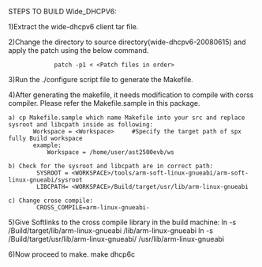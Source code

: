 STEPS TO BUILD Wide_DHCPV6:

1)Extract the wide-dhcpv6 client tar file.

2)Change the directory to source directory(wide-dhcpv6-20080615) and apply the patch using the below command.

				 patch -p1 < <Patch files in order>
				
3)Run the ./configure script file to generate the Makefile.

4)After generating the makefile, it needs modification to compile with corss compiler. Please refer the Makefile.sample in this package.

    a) cp Makefile.sample which name Makefile into your src and replace sysroot and libcpath inside as following:
           Workspace = <Workspace>     #Specify the target path of spx fully Build workspace
           example:
               Workspace = /home/user/ast2500evb/ws
  
    b) Check for the sysroot and libcpath are in correct path:
            SYSROOT = <WORKSPACE>/tools/arm-soft-linux-gnueabi/arm-soft-linux-gnueabi/sysroot
            LIBCPATH= <WORKSPACE>/Build/target/usr/lib/arm-linux-gnueabi

    c) Change crose compile:
            CROSS_COMPILE=arm-linux-gnueabi-
		
5)Give Softlinks to the cross compile library in the build machine:
        ln -s <WORKSPACE>/Build/target/lib/arm-linux-gnueabi /lib/arm-linux-gnueabi
        ln -s <WORKSPACE>/Build/target/usr/lib/arm-linux-gnueabi/ /usr/lib/arm-linux-gnueabi

6)Now proceed to make.
         make dhcp6c
